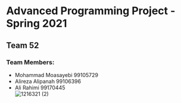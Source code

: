 # Advanced Programming Project - Spring 2021
## Team 52

### Team Members:
- Mohammad Moasayebi 99105729
- Alireza Alipanah 99106396
- Ali Rahimi 99170445     
![1216321 (2)](https://user-images.githubusercontent.com/79235311/125174738-cfc85700-e1dc-11eb-8558-291a790861ee.png)



